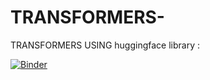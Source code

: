 # TRANSFORMERS-
TRANSFORMERS USING huggingface library :

[![Binder](https://mybinder.org/badge_logo.svg)](https://mybinder.org/v2/gh/ouhoucht-mohammed/TRANSFORMERS-.git/main?filepath=transforms.ipynb)


